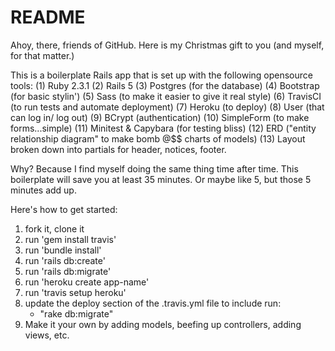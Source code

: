 # README

Ahoy, there, friends of GitHub. Here is my Christmas gift to you (and myself, for that matter.)

This is a boilerplate Rails app that is set up with the following opensource tools:
(1) Ruby 2.3.1
(2) Rails 5
(3) Postgres (for the database)
(4) Bootstrap (for basic stylin')
(5) Sass (to make it easier to give it real style)
(6) TravisCI (to run tests and automate deployment)
(7) Heroku (to deploy)
(8) User (that can log in/ log out)
(9) BCrypt (authentication)
(10) SimpleForm (to make forms...simple)
(11) Minitest & Capybara (for testing bliss)
(12) ERD ("entity relationship diagram" to make bomb @$$ charts of models)
(13) Layout broken down into partials for header, notices, footer. 

Why? Because I find myself doing the same thing time after time. This boilerplate will save you at least 35 minutes. Or maybe like 5, but those 5 minutes add up. 

Here's how to get started:
1) fork it, clone it
2) run 'gem install travis'
3) run 'bundle install'
4) run 'rails db:create'
5) run 'rails db:migrate'
6) run 'heroku create app-name'
7) run 'travis setup heroku'
8) update the deploy section of the .travis.yml file to include
	run:
	  - "rake db:migrate"
9) Make it your own by adding models, beefing up controllers, adding views, etc. 